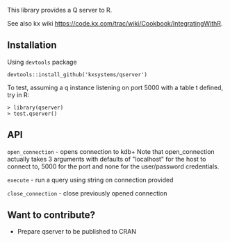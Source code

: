 
This library provides a Q server to R.

See also kx wiki https://code.kx.com/trac/wiki/Cookbook/IntegratingWithR.

## Installation

Using `devtools` package

```
devtools::install_github('kxsystems/qserver')
```

To test, assuming a q instance listening on port 5000 with a table t defined, try in R:
```
> library(qserver)
> test.qserver()
```
## API

`open_connection` - opens connection to kdb+
Note that open_connection actually takes 3 arguments with defaults of "localhost" for the host to connect to, 5000 for the port and none for the user/password credentials.

`execute` - run a query using string on connection provided

`close_connection` - close previously opened connection


## Want to contribute?
- Prepare qserver to be published to CRAN
